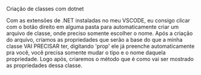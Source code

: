 Criação de classes com dotnet

Com as extensões de .NET instaladas no meu VSCODE, eu consigo clicar com o botão direito em alguma pasta para automaticamente criar um arquivo de classe, onde preciso somente escolher o nome. Após a criação do arquivo, criamos as propriedades que serão a base do que a minha classe VAI PRECISAR ter, digitando 'prop' ele já preenche automaticamente pra você, você precisa somente mudar o tipo e o nome daquela propriedade. Logo após, criaremos o método que é como vai ser mostrado as propriedades dessa classe.

